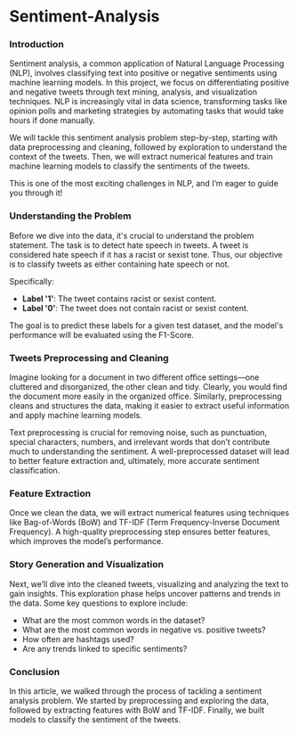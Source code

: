 # Sentiment-Analysis
### Introduction  
Sentiment analysis, a common application of Natural Language Processing (NLP), involves classifying text into positive or negative sentiments using machine learning models. In this project, we focus on differentiating positive and negative tweets through text mining, analysis, and visualization techniques. NLP is increasingly vital in data science, transforming tasks like opinion polls and marketing strategies by automating tasks that would take hours if done manually.

We will tackle this sentiment analysis problem step-by-step, starting with data preprocessing and cleaning, followed by exploration to understand the context of the tweets. Then, we will extract numerical features and train machine learning models to classify the sentiments of the tweets.

This is one of the most exciting challenges in NLP, and I’m eager to guide you through it!

### Understanding the Problem  
Before we dive into the data, it's crucial to understand the problem statement. The task is to detect hate speech in tweets. A tweet is considered hate speech if it has a racist or sexist tone. Thus, our objective is to classify tweets as either containing hate speech or not.

Specifically:
- **Label '1'**: The tweet contains racist or sexist content.
- **Label '0'**: The tweet does not contain racist or sexist content.

The goal is to predict these labels for a given test dataset, and the model's performance will be evaluated using the F1-Score.

### Tweets Preprocessing and Cleaning  
Imagine looking for a document in two different office settings—one cluttered and disorganized, the other clean and tidy. Clearly, you would find the document more easily in the organized office. Similarly, preprocessing cleans and structures the data, making it easier to extract useful information and apply machine learning models.  

Text preprocessing is crucial for removing noise, such as punctuation, special characters, numbers, and irrelevant words that don’t contribute much to understanding the sentiment. A well-preprocessed dataset will lead to better feature extraction and, ultimately, more accurate sentiment classification.

### Feature Extraction  
Once we clean the data, we will extract numerical features using techniques like Bag-of-Words (BoW) and TF-IDF (Term Frequency-Inverse Document Frequency). A high-quality preprocessing step ensures better features, which improves the model’s performance.

### Story Generation and Visualization  
Next, we’ll dive into the cleaned tweets, visualizing and analyzing the text to gain insights. This exploration phase helps uncover patterns and trends in the data. Some key questions to explore include:
- What are the most common words in the dataset?
- What are the most common words in negative vs. positive tweets?
- How often are hashtags used?
- Are any trends linked to specific sentiments?

### Conclusion  
In this article, we walked through the process of tackling a sentiment analysis problem. We started by preprocessing and exploring the data, followed by extracting features with BoW and TF-IDF. Finally, we built models to classify the sentiment of the tweets.
